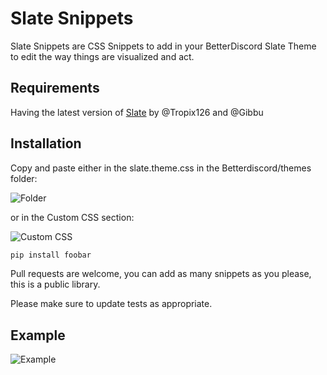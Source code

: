 # Slate Snippets

Slate Snippets are CSS Snippets to add in your BetterDiscord Slate Theme to edit the way things are visualized and act.

## Requirements

Having the latest version of [Slate](https://gibbu.github.io/BetterDiscord-Themes/Slate/) by @Tropix126 and @Gibbu

## Installation

Copy and paste either in the slate.theme.css in the Betterdiscord/themes folder:

![Folder](https://i.imgur.com/KSQjX8Z.png)

or in the Custom CSS section:

![Custom CSS](https://i.imgur.com/GYGB9e8.png)
```bash
pip install foobar
```


Pull requests are welcome, you can add as many snippets as you please, this is a public library.

Please make sure to update tests as appropriate.

## Example
![Example](https://imgur.com/a/1SSIsSf)
